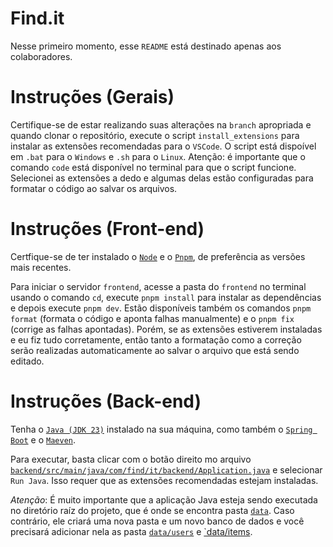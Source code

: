 # Find.it

Nesse primeiro momento, esse `README` está destinado apenas aos colaboradores.

# Instruções (Gerais)

Certifique-se de estar realizando suas alterações na `branch` apropriada e quando clonar o repositório, execute o script `install_extensions` para instalar as extensões recomendadas para o `VSCode`. O script está dispoível em `.bat` para o `Windows` e `.sh` para o `Linux`. Atenção: é importante que o comando `code` está disponível no terminal para que o script funcione. Selecionei as extensões a dedo e algumas delas estão configuradas para formatar o código ao salvar os arquivos.

# Instruções (Front-end)

Certfique-se de ter instalado o [`Node`](https://nodejs.org/pt) e o [`Pnpm`](https://pnpm.io/pt/installation), de preferência as versões mais recentes.

Para iniciar o servidor `frontend`, acesse a pasta do `frontend` no terminal usando o comando `cd`, execute `pnpm install` para instalar as dependências e depois execute `pnpm dev`. Estão disponíveis também os comandos `pnpm format` (formata o código e aponta falhas manualmente) e o `pnpm fix` (corrige as falhas apontadas). Porém, se as extensões estiverem instaladas e eu fiz tudo corretamente, então tanto a formatação como a correção serão realizadas automaticamente ao salvar o arquivo que está sendo editado.

# Instruções (Back-end)

Tenha o [`Java (JDK 23)`](https://www.oracle.com/br/java/technologies/downloads/) instalado na sua máquina, como também o [`Spring Boot`](https://spring.io/projects/spring-boot) e o [`Maeven`](https://maven.apache.org/install.html).

Para executar, basta clicar com o botão direito mo arquivo [`backend/src/main/java/com/find/it/backend/Application.java`](./backend/src/main/java/com/find/it/backend/Application.java) e selecionar `Run Java`. Isso requer que as extensões recomendadas estejam instaladas.

_Atenção_: É muito importante que a aplicação Java esteja sendo executada no diretório raíz do projeto, que é onde se encontra pasta [`data`](./data). Caso contrário, ele criará uma nova pasta e um novo banco de dados e você precisará adicionar nela as pasta [`data/users`](./data/users) e [`data/items](./data/items).
